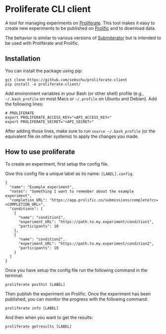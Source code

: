 # Proliferate CLI client

A tool for managing experiments on [Proliferate](https://proliferate.alps.science). This tool makes it easy to create new experiments to be published on [Prolific](https://prolific.co) and to download data.

The behavior is similar to various versions of [Submiterator](https://github.com/sebschu/Submiterator) but is intended to be used with Proliferate and Prolific.

## Installation



You can install the package using pip:

```
git clone https://github.com/sebschu/proliferate-client
pip install -e proliferate-client/
```

Add environment variables in your Bash (or other shell) profile (e.g., `~/.bash_profile` on most Macs or `~/.profile` on Ubuntu and Debian). Add the following lines:

```
# PROLIFERATE
export PROLIFERATE_ACCESS_KEY="<API_ACCESS_KEY>"
export PROLIFERATE_SECRET="<API_SECRET>"
```

After adding those lines, make sure to run `source ~/.bash_profile` (or the equivalent file on other systems) to apply the changes you made.

## How to use proliferate

To create an experiment, first setup the config file. 


Give this config file a unique label as its name: `[LABEL].config`.


```
{
  "name": "Example experiment",
  "notes": "Something I want to remember about the example experiment",
  "completion_URL": "https://app.prolific.co/submissions/complete?cc=<COMPLETION_URL>",
  "conditions": [
    {
      "name": "condition1",
      "experiment_URL": "https://path.to.my.experiment/condition1",
      "participants": 10
    },
    {
      "name": "condition2",
      "experiment_URL": "https://path.to.my.experiment/condition2",
      "participants": 10
    }
  ]
}
```

Once you have setup the config file run the following command in the terminal:

```
proliferate posthit [LABEL]
```

Then publish the experiment on Prolific. Once the experiment has been published, you can monitor the progress with the following command:

```
proliferate info [LABEL]
```

And then when you want to get the results:


```
proliferate getresults [LABEL]
```
